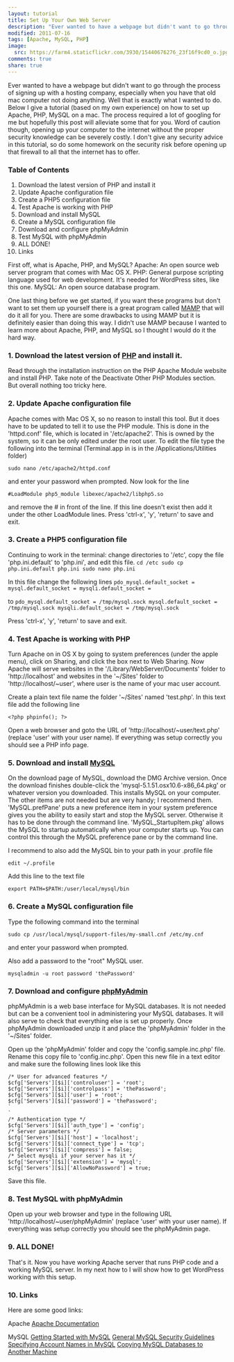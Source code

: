 ```yaml
---
layout: tutorial
title: Set Up Your Own Web Server
description: "Ever wanted to have a webpage but didn't want to go through the process of signing up with a hosting company."
modified: 2011-07-16
tags: [Apache, MySQL, PHP]
image:
  src: https://farm4.staticflickr.com/3930/15440676276_23f16f9cd0_o.jpg
comments: true
share: true
---
```


Ever wanted to have a webpage but didn't want to go through the process of signing up with a hosting company, especially when you have that old mac computer not doing anything. Well that is exactly what I wanted to do. Below I give a tutorial (based on my own experience) on how to set up Apache, PHP, MySQL on a mac. The process required a lot of googling for me but hopefully this post will alleviate some that for you. Word of caution though, opening up your computer to the internet without the proper security knowledge can be severely costly. I don't give any security advice in this tutorial, so do some homework on the security risk before opening up that firewall to all that the internet has to offer.

### Table of Contents

1. Download the latest version of PHP and install it
2. Update Apache configuration file
3. Create a PHP5 configuration file
4. Test Apache is working with PHP
5. Download and install MySQL
6. Create a MySQL configuration file
7. Download and configure phpMyAdmin
8. Test MySQL with phpMyAdmin
9. ALL DONE!
10. Links

First off, what is Apache, PHP, and MySQL?
Apache: An open source web server program that comes with Mac OS X.
PHP: General purpose scripting language used for web development. It's needed for WordPress sites, like this one.
MySQL: An open source database program.

One last thing before we get started, if you want these programs but don't want to set them up yourself there is a great program called [MAMP](http://www.mamp.info/en/index.html) that will do it all for you. There are some drawbacks to using MAMP but it is definitely easier than doing this way. I didn't use MAMP because I wanted to learn more about Apache, PHP, and MySQL so I thought I would do it the hard way.


### 1. Download the latest version of [PHP](http://www.entropy.ch/software/macosx/php/) and install it.


Read through the installation instruction on the PHP Apache Module website and install PHP. Take note of the Deactivate Other PHP Modules section. But overall nothing too tricky here.


### 2. Update Apache configuration file


Apache comes with Mac OS X, so no reason to install this tool. But it does have to be updated to tell it to use the PHP module. This is done in the 'httpd.conf' file, which is located in '/etc/apache2'. This is owned by the system, so it can be only edited under the root user. To edit the file type the following into the terminal (Terminal.app in is in the /Applications/Utilities folder)

`sudo nano /etc/apache2/httpd.conf`

and enter your password when prompted. Now look for the line

`#LoadModule php5_module libexec/apache2/libphp5.so`

and remove the # in front of the line. If this line doesn't exist then add it under the other LoadModule lines. Press 'ctrl-x', 'y', 'return' to save and exit.


### 3. Create a PHP5 configuration file


Continuing to work in the terminal: change directories to '/etc', copy the file 'php.ini.default' to 'php.ini', and edit this file.
`
cd /etc
sudo cp php.ini.default php.ini
sudo nano php.ini
`

In this file change the following lines
`
pdo_mysql.default_socket =
mysql.default_socket =
mysqli.default_socket =
`

to
`
pdo_mysql.default_socket = /tmp/mysql.sock
mysql.default_socket = /tmp/mysql.sock
mysqli.default_socket = /tmp/mysql.sock
`

Press 'ctrl-x', 'y', 'return' to save and exit.


### 4. Test Apache is working with PHP


Turn Apache on in OS X by going to system preferences (under the apple menu), click on Sharing, and click the box next to Web Sharing. Now Apache will serve websites in the '/Library/WebServer/Documents' folder to 'http://localhost' and websites in the '~/Sites' folder to 'http://localhost/~user', where user is the name of your mac user account.

Create a plain text file name the folder '~/Sites' named 'test.php'. In this text file add the following line

`<?php phpinfo(); ?>`

Open a web browser and goto the URL of 'http://localhost/~user/text.php' (replace 'user' with your user name). If everything was setup correctly you should see a PHP info page.


### 5. Download and install [MySQL](http://www.mysql.com/downloads/mysql/)


On the download page of MySQL, download the DMG Archive version. Once the download finishes double-click the 'mysql-5.1.51.osx10.6-x86_64.pkg' or whatever version you downloaded. This installs MySQL on your computer. The other items are not needed but are very handy; I recommend them. 'MySQL.prefPane' puts a new preference item in your system preference gives you the ability to easily start and stop the MySQL server. Otherwise it has to be done through the command line. 'MySQL_StartupItem.pkg' allows the MySQL to startup automatically when your computer starts up. You can control this through the MySQL preference pane or by the command line.

I recommend to also add the MySQL bin to your path in your .profile file

`edit ~/.profile`

Add this line to the text file

`export PATH=$PATH:/user/local/mysql/bin`


### 6. Create a MySQL configuration file


Type the following command into the terminal

`sudo cp /usr/local/mysql/support-files/my-small.cnf /etc/my.cnf`

and enter your password when prompted.

Also add a password to the "root" MySQL user.

`mysqladmin -u root password 'thePassword'`


### 7. Download and configure [phpMyAdmin](http://www.phpmyadmin.net/home_page/downloads.php)


phpMyAdmin is a web base interface for MySQL databases. It is not needed but can be a convenient tool in administering your MySQL databases. It will also serve to check that everything else is set up properly. Once phpMyAdmin downloaded unzip it and place the 'phpMyAdmin' folder in the '~/Sites' folder.

Open up the 'phpMyAdmin' folder and copy the 'config.sample.inc.php' file. Rename this copy file to 'config.inc.php'. Open this new file in a text editor and make sure the following lines look like this


    /* User for advanced features */
    $cfg['Servers'][$i]['controluser'] = 'root';
    $cfg['Servers'][$i]['controlpass'] = 'thePassword';
    $cfg['Servers'][$i]['user'] = 'root';
    $cfg['Servers'][$i]['password'] = 'thePassword';
    `
    `
    /* Authentication type */
    $cfg['Servers'][$i]['auth_type'] = 'config';
    /* Server parameters */
    $cfg['Servers'][$i]['host'] = 'localhost';
    $cfg['Servers'][$i]['connect_type'] = 'tcp';
    $cfg['Servers'][$i]['compress'] = false;
    /* Select mysqli if your server has it */
    $cfg['Servers'][$i]['extension'] = 'mysql';
    $cfg['Servers'][$i]['AllowNoPassword'] = true;


Save this file.


### 8. Test MySQL with phpMyAdmin


Open up your web browser and type in the following URL 'http://localhost/~user/phpMyAdmin' (replace 'user' with your user name). If everything was setup correctly you should see the phpMyAdmin page.


### 9. ALL DONE!


That's it. Now you have working Apache server that runs PHP code and a working MySQL server. In my next how to I will show how to get WordPress working with this setup.


### 10. Links


Here are some good links:

Apache
[Apache Documentation](http://httpd.apache.org/docs/2.2/)

MySQL
[Getting Started with MySQL](http://dev.mysql.com/tech-resources/articles/mysql_intro.html)
[General MySQL Security Guidelines](http://dev.mysql.com/doc/refman/5.0/en/security-guidelines.html)
[Specifying Account Names in MySQL](http://dev.mysql.com/doc/refman/5.0/en/account-names.html)
[Copying MySQL Databases to Another Machine](http://dev.mysql.com/doc/refman/5.0/en/copying-databases.html)
